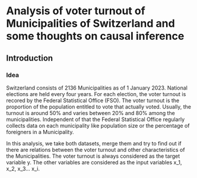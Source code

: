 # Analysis of voter turnout of Municipalities of Switzerland and some thoughts on causal inference

## Introduction

### Idea
Switzerland consists of 2136 Municipalities as of 1 January 2023. National elections are held every four years. For each election, the voter turnout is recored by the Federal Statistical Office (FSO). The voter turnout is the proportion of the population entitled to vote that actually voted. Usually, the turnout is around 50% and varies between 20% and 80% among the municipalities. Independent of that the Federal Statistical Office regularly collects data on each municipality like population size or the percentage of foreigners in a Municipality.

In this analysis, we take both datasets, merge them and try to find out if there are relations between the voter turnout and other characteristics of the Municipalities. The voter turnout is always considered as the target variable y. The other variables are considered as the input variables x_1, x_2, x_3... x_i. 
